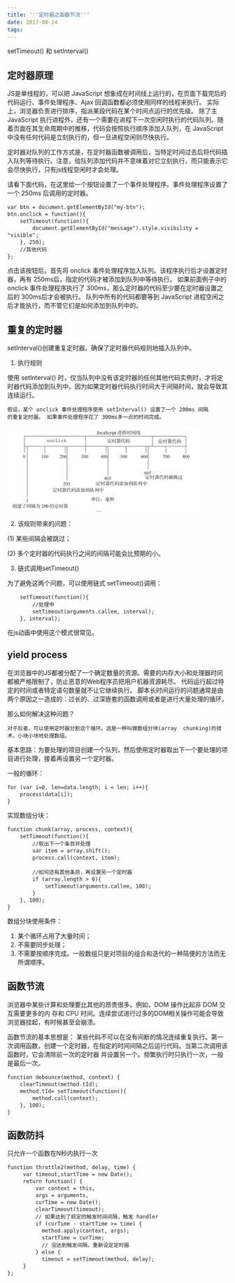 ```yaml
---
title: '''定时器之函数节流'''
date: 2017-08-14
tags:
---
```


 setTimeout() 和 setInterval()

## 定时器原理
JS是单线程的，可以把 JavaScript 想象成在时间线上运行的，在页面下载完后的代码运行、事件处理程序、Ajax 回调函数都必须使用同样的线程来执行。
实际上，浏览器负责进行排序，指派某段代码在某个时间点运行的优先级。
除了主 JavaScript 执行进程外，还有一个需要在进程下一次空闲时执行的代码队列。随着页面在其生命周期中的推移，代码会按照执行顺序添加入队列，在 JavaScript 中没有任何代码是立刻执行的，但一旦进程空闲则尽快执行。

定时器对队列的工作方式是，在定时器函数被调用后，当特定时间过去后将代码插入队列等待执行。注意，给队列添加代码并不意味着对它立刻执行，而只能表示它会尽快执行，只有js线程空闲时才会处理。

请看下面代码，在这里给一个按钮设置了一个事件处理程序。事件处理程序设置了一个 250ms 后调用的定时器。

    var btn = document.getElementById("my-btn");
    btn.onclick = function(){
        setTimeout(function(){
            document.getElementById("message").style.visibility = "visible";
        }, 250);
        //其他代码
    };

   点击该按钮后，首先将 onclick 事件处理程序加入队列。该程序执行后才设置定时器，再有 250ms后，指定的代码才被添加到队列中等待执行。
    如果前面例子中的 onclick 事件处理程序执行了 300ms，那么定时器的代码至少要在定时器设置之后的 300ms后才会被执行。
  队列中所有的代码都要等到 JavaScript 进程空闲之后才能执行，而不管它们是如何添加到队列中的。

## 重复的定时器
 setInterval()创建重复定时器。确保了定时器代码规则地插入队列中。

 1. 执行规则

 使用 setInterval() 时，仅当队列中没有该定时器的任何其他代码实例时，才将定时器代码添加到队列中。因为如果定时器代码执行时间大于间隔时间，就会导致其连续运行。

    假设，某个 onclick 事件处理程序使用 setInterval() 设置了一个 200ms 间隔
    的重复定时器。 如果事件处理程序花了 300ms多一点的时间完成。

   ![定时器](images/setTimeOut-1.png)

 2. 该规则带来的问题：

 (1) 某些间隔会被跳过；

 (2) 多个定时器的代码执行之间的间隔可能会比预期的小。

 3. 链式调用setTimeout()

 为了避免这两个问题，可以使用链式 setTimeout()调用：

        setTimeout(function(){
        	//处理中
            setTimeout(arguments.callee, interval);
        }, interval);

在js动画中使用这个模式很常见。

## yield process
在浏览器中的JS都被分配了一个确定数量的资源。需要的内存大小和处理器时间都被严格限制了，防止恶意的Web程序员把用户机器资源耗尽。
代码运行超过特定的时间或者特定语句数量就不让它继续执行。
脚本长时间运行的问题通常是由两个原因之一造成的：过长的、过深嵌套的函数调用或者是进行大量处理的循环。

那么如何解决这种问题？

    对于后者，可以使用定时器分割这个循环。这是一种叫做数组分块(array  chunking)的技术，小块小块地处理数组。

基本思路：为要处理的项目创建一个队列，然后使用定时器取出下一个要处理的项目进行处理，接着再设置另一个定时器。

一般的循环：

    for (var i=0, len=data.length; i < len; i++){
        process(data[i]);
    }

实现数组分块：

    function chunk(array, process, context){
        setTimeout(function(){
            //取出下一个条目并处理
            var item = array.shift();
            process.call(context, item);

            //如何还有其他条目，再设置另一个定时器
            if (array.length > 0){
                setTimeout(arguments.callee, 100);
            }
        }, 100);
    }

数组分块使用条件：

 1. 某个循环占用了大量时间；
 2. 不需要同步处理；
 3. 不需要按顺序完成。一般数组只是对项目的组合和迭代的一种简便的方法而无所谓顺序。

## 函数节流
浏览器中某些计算和处理要比其他的昂贵很多。例如，DOM 操作比起非 DOM 交互需要更多的内
存和 CPU 时间。连续尝试进行过多的DOM相关操作可能会导致浏览器挂起，有时候甚至会崩溃。

函数节流的基本思想是：
    某些代码不可以在没有间断的情况连续重复执行。第一次调用函数，创建一个定时器，在指定的时间间隔之后运行代码。当第二次调用该函数时，它会清除前一次的定时器
并设置另一个。频繁执行时只执行一次，一般是最后一次。

    function debounce(method, context) {
        clearTimeout(method.tId);
        method.tId= setTimeout(function(){
            method.call(context);
        }, 100);
    }

## 函数防抖
只允许一个函数在N秒内执行一次

    function throttle2(method, delay, time) {
         var timeout,startTime = new Date();
         return function() {
             var context = this,
             args = arguments,
             curTime = new Date();
             clearTimeout(timeout);
             // 如果达到了规定的触发时间间隔，触发 handler
             if (curTime - startTime >= time) {
               method.apply(context, args);
               startTime = curTime;
               // 没达到触发间隔，重新设定定时器
             } else {
               timeout = setTimeout(method, delay);
         }
    };

